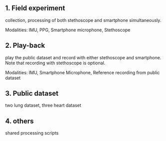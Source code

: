## 1. Field experiment
collection, processing of both stethoscope and smartphone simultaneously.

Modalities: IMU, PPG, Smartphone microphone, Stethoscope
## 2. Play-back
play the public dataset and record with either stethoscope and smartphone. Note that recording with stethoscope is optional.

Modalities: IMU, Smartphone Microphone, Reference recording from public dataset

## 3. Public dataset
two lung dataset, three heart dataset

## 4. others
shared processing scripts